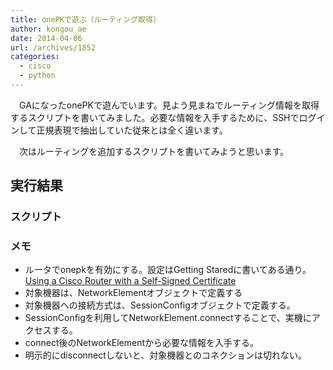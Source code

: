 ```yaml
---
title: onePKで遊ぶ（ルーティング取得）
author: kongou_ae
date: 2014-04-06
url: /archives/1852
categories:
  - cisco
  - python
---
```

　GAになったonePKで遊んでいます。見よう見まねでルーティング情報を取得するスクリプトを書いてみました。必要な情報を入手するために、SSHでログインして正規表現で抽出していた従来とは全く違います。

　次はルーティングを追加するスクリプトを書いてみようと思います。

## 実行結果



### スクリプト



### メモ

  * ルータでonepkを有効にする。設定はGetting Staredに書いてある通り。[Using a Cisco Router with a Self-Signed Certificate][1] 
  * 対象機器は、NetworkElementオブジェクトで定義する
  * 対象機器への接続方式は、SessionConfigオブジェクトで定義する。
  * SessionConfigを利用してNetworkElement.connectすることで、実機にアクセスする。
  * connect後のNetworkElementから必要な情報を入手する。
  * 明示的にdisconnectしないと、対象機器とのコネクションは切れない。

 [1]: https://developer.cisco.com/media/onepk_getting_started_guide/GUID-03D9D7BB-B201-45FD-B0DE-B928C9D70692.html